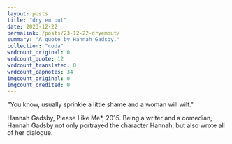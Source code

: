 ```yaml
---
layout: posts
title: "dry em out"
date: 2023-12-22
permalink: /posts/23-12-22-dryemout/
summary: "A quote by Hannah Gadsby."
collection: "coda"
wrdcount_original: 0
wrdcount_quote: 12
wrdcount_translated: 0
wrdcount_capnotes: 34
imgcount_original: 0
imgcount_credited: 0
---
```

<span class="text-body-quote">"You know, usually sprinkle a little shame and a woman will wilt."</span>

<span class="text-body-credit">Hannah Gadsby, Please Like Me</span><span class="annotated" data-note="Season 3, episode 5, “Coq Au Vin”.">*</span><span class="text-body-credit">, 2015. Being a writer and a comedian, Hannah Gadsby not only portrayed the character Hannah, but also wrote all of her dialogue.</span>
